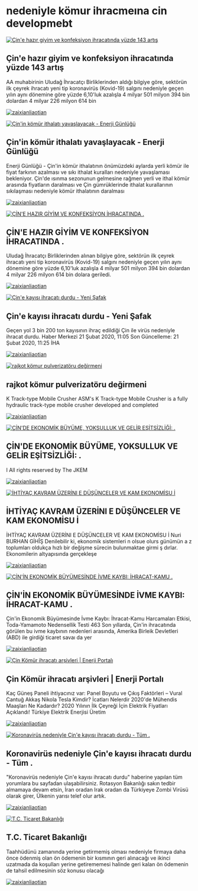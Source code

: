 # nedeniyle kömur ihracmeına cin developmebt
<a href="https://mnn.zoosnet.net/LR/Chatpre.aspx?id=MNN94995150&p=https://topgrinding.com/" target="_blank">![Çin'e hazır giyim ve konfeksiyon ihracatında yüzde 143 artış](https://github.com/technlg/images/blob/main/55.jpg)</a>
## Çin'e hazır giyim ve konfeksiyon ihracatında yüzde 143 artış
AA muhabirinin Uludağ İhracatçı Birliklerinden aldığı bilgiye göre, sektörün ilk çeyrek ihracatı yeni tip koronavirüs (Kovid-19) salgını nedeniyle geçen yılın aynı dönemine göre yüzde 6,10'luk azalışla 4 milyar 501 milyon 394 bin dolardan 4 milyar 226 milyon 614 bin
<a href="https://mnn.zoosnet.net/LR/Chatpre.aspx?id=MNN94995150&p=https://topgrinding.com/" target="_blank"><img src="https://github.com/technlg/images/raw/main/chat11.jpg" alt="zaixianliaotian"/></a><a href="//whatsapp.shibangsoft.com/WhatsApp.php" ><img src="https://github.com/technlg/images/raw/main/chat11.png" alt=""></a>
<a href="https://mnn.zoosnet.net/LR/Chatpre.aspx?id=MNN94995150&p=https://topgrinding.com/" target="_blank">![Çin'in kömür ithalatı yavaşlayacak - Enerji Günlüğü](https://github.com/technlg/images/blob/main/64.jpg)</a>
## Çin'in kömür ithalatı yavaşlayacak - Enerji Günlüğü
Enerji Günlüğü - Çin'in kömür ithalatının önümüzdeki aylarda yerli kömür ile fiyat farkının azalması ve sıkı ithalat kuralları nedeniyle yavaşlaması bekleniyor. Çin'de ısınma sezonunun gelmesine rağmen yerli ve ithal kömür arasında fiyatların daralması ve Çin gümrüklerinde ithalat kurallarının sıkılaşması nedeniyle kömür ithalatının daralması 
<a href="https://mnn.zoosnet.net/LR/Chatpre.aspx?id=MNN94995150&p=https://topgrinding.com/" target="_blank"><img src="https://github.com/technlg/images/raw/main/chat11.jpg" alt="zaixianliaotian"/></a><a href="//whatsapp.shibangsoft.com/WhatsApp.php" ><img src="https://github.com/technlg/images/raw/main/chat11.png" alt=""></a>
<a href="https://mnn.zoosnet.net/LR/Chatpre.aspx?id=MNN94995150&p=https://topgrinding.com/" target="_blank">![ÇİN'E HAZIR GİYİM VE KONFEKSİYON İHRACATINDA .](https://github.com/technlg/images/blob/main/14.jpg)</a>
## ÇİN'E HAZIR GİYİM VE KONFEKSİYON İHRACATINDA .
Uludağ İhracatçı Birliklerinden alınan bilgiye göre, sektörün ilk çeyrek ihracatı yeni tip koronavirüs (Kovid-19) salgını nedeniyle geçen yılın aynı dönemine göre yüzde 6,10'luk azalışla 4 milyar 501 milyon 394 bin dolardan 4 milyar 226 milyon 614 bin dolara geriledi.
<a href="https://mnn.zoosnet.net/LR/Chatpre.aspx?id=MNN94995150&p=https://topgrinding.com/" target="_blank"><img src="https://github.com/technlg/images/raw/main/chat11.jpg" alt="zaixianliaotian"/></a><a href="//whatsapp.shibangsoft.com/WhatsApp.php" ><img src="https://github.com/technlg/images/raw/main/chat11.png" alt=""></a>
<a href="https://mnn.zoosnet.net/LR/Chatpre.aspx?id=MNN94995150&p=https://topgrinding.com/" target="_blank">![Çin'e kayısı ihracatı durdu - Yeni Şafak](https://github.com/technlg/images/blob/main/31.jpg)</a>
## Çin'e kayısı ihracatı durdu - Yeni Şafak
Geçen yol 3 bin 200 ton kayısının ihraç edildiği Çin ile virüs nedeniyle ihracat durdu. Haber Merkezi 21 Şubat 2020, 11:05 Son Güncelleme: 21 Şubat 2020, 11:25 İHA
<a href="https://mnn.zoosnet.net/LR/Chatpre.aspx?id=MNN94995150&p=https://topgrinding.com/" target="_blank"><img src="https://github.com/technlg/images/raw/main/chat11.jpg" alt="zaixianliaotian"/></a><a href="//whatsapp.shibangsoft.com/WhatsApp.php" ><img src="https://github.com/technlg/images/raw/main/chat11.png" alt=""></a>
<a href="https://mnn.zoosnet.net/LR/Chatpre.aspx?id=MNN94995150&p=https://topgrinding.com/" target="_blank">![rajkot kömur pulverizatöru değirmeni](https://github.com/technlg/images/blob/main/21.jpg)</a>
## rajkot kömur pulverizatöru değirmeni
K Track-type Mobile Crusher ASM's K Track-type Mobile Crusher is a fully hydraulic track-type mobile crusher developed and completed
<a href="https://mnn.zoosnet.net/LR/Chatpre.aspx?id=MNN94995150&p=https://topgrinding.com/" target="_blank"><img src="https://github.com/technlg/images/raw/main/chat11.jpg" alt="zaixianliaotian"/></a><a href="//whatsapp.shibangsoft.com/WhatsApp.php" ><img src="https://github.com/technlg/images/raw/main/chat11.png" alt=""></a>
<a href="https://mnn.zoosnet.net/LR/Chatpre.aspx?id=MNN94995150&p=https://topgrinding.com/" target="_blank">![ÇİN'DE EKONOMİK BÜYÜME, YOKSULLUK VE GELİR EŞİTSİZLİĞİ: .](https://github.com/technlg/images/blob/main/47.jpg)</a>
## ÇİN'DE EKONOMİK BÜYÜME, YOKSULLUK VE GELİR EŞİTSİZLİĞİ: .
I All rights reserved by The JKEM
<a href="https://mnn.zoosnet.net/LR/Chatpre.aspx?id=MNN94995150&p=https://topgrinding.com/" target="_blank"><img src="https://github.com/technlg/images/raw/main/chat11.jpg" alt="zaixianliaotian"/></a><a href="//whatsapp.shibangsoft.com/WhatsApp.php" ><img src="https://github.com/technlg/images/raw/main/chat11.png" alt=""></a>
<a href="https://mnn.zoosnet.net/LR/Chatpre.aspx?id=MNN94995150&p=https://topgrinding.com/" target="_blank">![İHTİYAÇ KAVRAM ÜZERİNI E DÜŞÜNCELER VE KAM EKONOMİSU İ](https://github.com/technlg/images/blob/main/51.jpg)</a>
## İHTİYAÇ KAVRAM ÜZERİNI E DÜŞÜNCELER VE KAM EKONOMİSU İ
İHTİYAÇ KAVRAM ÜZERİNI E DÜŞÜNCELER VE KAM EKONOMİSU İ Nuri BURHAN GİHÎŞ Denilebilir ki, ekonomik sistemleri n olsue olurs günümün a z toplumları oldukça hızlı bir değişme sürecin bulunmaktae girmi ş dırlar. Ekonomilerin altyapısında gerçekleşe
<a href="https://mnn.zoosnet.net/LR/Chatpre.aspx?id=MNN94995150&p=https://topgrinding.com/" target="_blank"><img src="https://github.com/technlg/images/raw/main/chat11.jpg" alt="zaixianliaotian"/></a><a href="//whatsapp.shibangsoft.com/WhatsApp.php" ><img src="https://github.com/technlg/images/raw/main/chat11.png" alt=""></a>
<a href="https://mnn.zoosnet.net/LR/Chatpre.aspx?id=MNN94995150&p=https://topgrinding.com/" target="_blank">![ÇİN'İN EKONOMİK BÜYÜMESİNDE İVME KAYBI: İHRACAT-KAMU .](https://github.com/technlg/images/blob/main/52.jpg)</a>
## ÇİN'İN EKONOMİK BÜYÜMESİNDE İVME KAYBI: İHRACAT-KAMU .
Çin'in Ekonomik Büyümesinde İvme Kaybı: İhracat-Kamu Harcamaları Etkisi, Toda-Yamamoto Nedensellik Testi 463 Son yıllarda, Çin'in ihracatında görülen bu ivme kaybının nedenleri arasında, Amerika Birleik Devletleri (ABD) ile girdiği ticaret savaı da yer 
<a href="https://mnn.zoosnet.net/LR/Chatpre.aspx?id=MNN94995150&p=https://topgrinding.com/" target="_blank"><img src="https://github.com/technlg/images/raw/main/chat11.jpg" alt="zaixianliaotian"/></a><a href="//whatsapp.shibangsoft.com/WhatsApp.php" ><img src="https://github.com/technlg/images/raw/main/chat11.png" alt=""></a>
<a href="https://mnn.zoosnet.net/LR/Chatpre.aspx?id=MNN94995150&p=https://topgrinding.com/" target="_blank">![Çin Kömür ihracatı arşivleri | Enerji Portalı](https://github.com/technlg/images/blob/main/30.jpg)</a>
## Çin Kömür ihracatı arşivleri | Enerji Portalı
Kaç Güneş Paneli ihtiyacınız var: Panel Boyutu ve Çıkış Faktörleri – Vural Cantuğ Akkaş Nikola Tesla Kimdir? İcatları Nelerdir 2020'de Mühendis Maaşları Ne Kadardır? 2020 Yılının İlk Çeyreği İçin Elektrik Fiyatları Açıklandı! Türkiye Elektrik Enerjisi Üretim
<a href="https://mnn.zoosnet.net/LR/Chatpre.aspx?id=MNN94995150&p=https://topgrinding.com/" target="_blank"><img src="https://github.com/technlg/images/raw/main/chat11.jpg" alt="zaixianliaotian"/></a><a href="//whatsapp.shibangsoft.com/WhatsApp.php" ><img src="https://github.com/technlg/images/raw/main/chat11.png" alt=""></a>
<a href="https://mnn.zoosnet.net/LR/Chatpre.aspx?id=MNN94995150&p=https://topgrinding.com/" target="_blank">![Koronavirüs nedeniyle Çin'e kayısı ihracatı durdu - Tüm .](https://github.com/technlg/images/blob/main/29.jpg)</a>
## Koronavirüs nedeniyle Çin'e kayısı ihracatı durdu - Tüm .
"Koronavirüs nedeniyle Çin'e kayısı ihracatı durdu" haberine yapılan tüm yorumlara bu sayfadan ulaşabilirsiniz. Rotasyon Bakanlığı sakın tedbir almamaya devam etsin, İran oradan Irak oradan da Türkiyeye Zombi Virüsü olarak girer, Ülkenin yarısı telef olur artık.
<a href="https://mnn.zoosnet.net/LR/Chatpre.aspx?id=MNN94995150&p=https://topgrinding.com/" target="_blank"><img src="https://github.com/technlg/images/raw/main/chat11.jpg" alt="zaixianliaotian"/></a><a href="//whatsapp.shibangsoft.com/WhatsApp.php" ><img src="https://github.com/technlg/images/raw/main/chat11.png" alt=""></a>
<a href="https://mnn.zoosnet.net/LR/Chatpre.aspx?id=MNN94995150&p=https://topgrinding.com/" target="_blank">![T.C. Ticaret Bakanlığı](https://github.com/technlg/images/blob/main/14.jpg)</a>
## T.C. Ticaret Bakanlığı
Taahhüdünü zamanında yerine getirmemiş olması nedeniyle firmaya daha önce ödenmiş olan ön ödemenin bir kısmının geri alınacağı ve ikinci uzatmada da koşulları yerine getirememesi halinde geri kalan ön ödemenin de tahsil edilmesinin söz konusu olacağı
<a href="https://mnn.zoosnet.net/LR/Chatpre.aspx?id=MNN94995150&p=https://topgrinding.com/" target="_blank"><img src="https://github.com/technlg/images/raw/main/chat11.jpg" alt="zaixianliaotian"/></a><a href="//whatsapp.shibangsoft.com/WhatsApp.php" ><img src="https://github.com/technlg/images/raw/main/chat11.png" alt=""></a>
